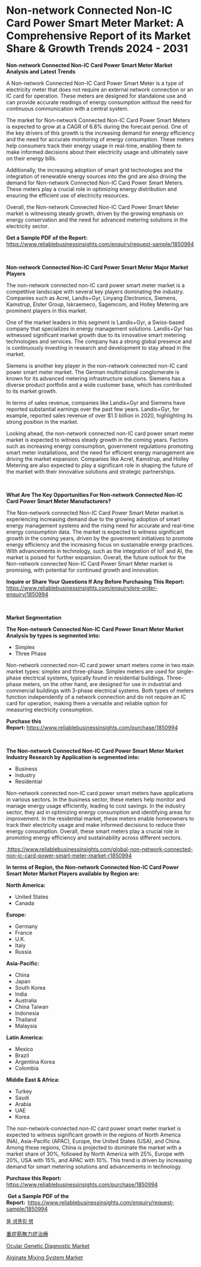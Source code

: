 <p><h1>Non-network Connected Non-IC Card Power Smart Meter Market: A Comprehensive Report of its Market Share & Growth Trends 2024 - 2031</h1></p><p><strong>Non-network Connected Non-IC Card Power Smart Meter Market Analysis and Latest Trends</strong></p>
<p><p>A Non-network Connected Non-IC Card Power Smart Meter is a type of electricity meter that does not require an external network connection or an IC card for operation. These meters are designed for standalone use and can provide accurate readings of energy consumption without the need for continuous communication with a central system.</p><p>The market for Non-network Connected Non-IC Card Power Smart Meters is expected to grow at a CAGR of 6.8% during the forecast period. One of the key drivers of this growth is the increasing demand for energy efficiency and the need for accurate monitoring of energy consumption. These meters help consumers track their energy usage in real-time, enabling them to make informed decisions about their electricity usage and ultimately save on their energy bills.</p><p>Additionally, the increasing adoption of smart grid technologies and the integration of renewable energy sources into the grid are also driving the demand for Non-network Connected Non-IC Card Power Smart Meters. These meters play a crucial role in optimizing energy distribution and ensuring the efficient use of electricity resources.</p><p>Overall, the Non-network Connected Non-IC Card Power Smart Meter market is witnessing steady growth, driven by the growing emphasis on energy conservation and the need for advanced metering solutions in the electricity sector.</p></p>
<p><strong>Get a Sample PDF of the Report:&nbsp;</strong> <a href="https://www.reliablebusinessinsights.com/enquiry/request-sample/1850994">https://www.reliablebusinessinsights.com/enquiry/request-sample/1850994</a></p>
<p>&nbsp;</p>
<p><strong>Non-network Connected Non-IC Card Power Smart Meter Major Market Players</strong></p>
<p><p>The non-network connected non-IC card power smart meter market is a competitive landscape with several key players dominating the industry. Companies such as Acrel, Landis+Gyr, Linyang Electronics, Siemens, Kamstrup, Elster Group, Iskraemeco, Sagemcom, and Holley Metering are prominent players in this market.</p><p>One of the market leaders in this segment is Landis+Gyr, a Swiss-based company that specializes in energy management solutions. Landis+Gyr has witnessed significant market growth due to its innovative smart metering technologies and services. The company has a strong global presence and is continuously investing in research and development to stay ahead in the market.</p><p>Siemens is another key player in the non-network connected non-IC card power smart meter market. The German multinational conglomerate is known for its advanced metering infrastructure solutions. Siemens has a diverse product portfolio and a wide customer base, which has contributed to its market growth.</p><p>In terms of sales revenue, companies like Landis+Gyr and Siemens have reported substantial earnings over the past few years. Landis+Gyr, for example, reported sales revenue of over $1.5 billion in 2020, highlighting its strong position in the market.</p><p>Looking ahead, the non-network connected non-IC card power smart meter market is expected to witness steady growth in the coming years. Factors such as increasing energy consumption, government regulations promoting smart meter installations, and the need for efficient energy management are driving the market expansion. Companies like Acrel, Kamstrup, and Holley Metering are also expected to play a significant role in shaping the future of the market with their innovative solutions and strategic partnerships.</p></p>
<p>&nbsp;</p>
<p><strong>What Are The Key Opportunities For Non-network Connected Non-IC Card Power Smart Meter Manufacturers?</strong></p>
<p><p>The Non-network connected Non-IC Card Power Smart Meter market is experiencing increasing demand due to the growing adoption of smart energy management systems and the rising need for accurate and real-time energy consumption data. The market is expected to witness significant growth in the coming years, driven by the government initiatives to promote energy efficiency and the increasing focus on sustainable energy practices. With advancements in technology, such as the integration of IoT and AI, the market is poised for further expansion. Overall, the future outlook for the Non-network connected Non-IC Card Power Smart Meter market is promising, with potential for continued growth and innovation.</p></p>
<p><strong>Inquire or Share Your Questions If Any Before Purchasing This Report:</strong> <a href="https://www.reliablebusinessinsights.com/enquiry/pre-order-enquiry/1850994">https://www.reliablebusinessinsights.com/enquiry/pre-order-enquiry/1850994</a></p>
<p>&nbsp;</p>
<p><strong>Market Segmentation</strong></p>
<p><strong>The Non-network Connected Non-IC Card Power Smart Meter Market Analysis by types is segmented into:</strong></p>
<p><ul><li>Simplex</li><li>Three Phase</li></ul></p>
<p><p>Non-network connected non-IC card power smart meters come in two main market types: simplex and three-phase. Simplex meters are used for single-phase electrical systems, typically found in residential buildings. Three-phase meters, on the other hand, are designed for use in industrial and commercial buildings with 3-phase electrical systems. Both types of meters function independently of a network connection and do not require an IC card for operation, making them a versatile and reliable option for measuring electricity consumption.</p></p>
<p><strong>Purchase this Report:&nbsp;</strong><a href="https://www.reliablebusinessinsights.com/purchase/1850994">https://www.reliablebusinessinsights.com/purchase/1850994</a></p>
<p>&nbsp;</p>
<p><strong>The Non-network Connected Non-IC Card Power Smart Meter Market Industry Research by Application is segmented into:</strong></p>
<p><ul><li>Business</li><li>Industry</li><li>Residential</li></ul></p>
<p><p>Non-network connected non-IC card power smart meters have applications in various sectors. In the business sector, these meters help monitor and manage energy usage efficiently, leading to cost savings. In the industry sector, they aid in optimizing energy consumption and identifying areas for improvement. In the residential market, these meters enable homeowners to track their electricity usage and make informed decisions to reduce their energy consumption. Overall, these smart meters play a crucial role in promoting energy efficiency and sustainability across different sectors.</p></p>
<p><a href="https://www.reliablebusinessinsights.com/global-non-network-connected-non-ic-card-power-smart-meter-market-r1850994">&nbsp;https://www.reliablebusinessinsights.com/global-non-network-connected-non-ic-card-power-smart-meter-market-r1850994</a></p>
<p><strong>In terms of Region, the Non-network Connected Non-IC Card Power Smart Meter Market Players available by Region are:</strong></p>
<p>
    <p> <strong> North America: </strong>
        <ul>
            <li>United States</li>
            <li>Canada</li>
        </ul>
        </p> 
    <p> <strong> Europe: </strong>
        <ul>
            <li>Germany</li>
            <li>France</li>
            <li>U.K.</li>
            <li>Italy</li>
            <li>Russia</li>
        </ul>
        </p> 
    <p> <strong> Asia-Pacific: </strong>
        <ul>
            <li>China</li>
            <li>Japan</li>
            <li>South Korea</li>
            <li>India</li>
            <li>Australia</li>
            <li>China Taiwan</li>
            <li>Indonesia</li>
            <li>Thailand</li>
            <li>Malaysia</li>
        </ul>
        </p> 
    <p> <strong> Latin America: </strong>
        <ul>
            <li>Mexico</li>
            <li>Brazil</li>
            <li>Argentina Korea</li>
            <li>Colombia</li>
        </ul>
        </p> 
    <p> <strong> Middle East & Africa: </strong>
        <ul>
            <li>Turkey</li>
            <li>Saudi</li>
            <li>Arabia</li>
            <li>UAE</li>
            <li>Korea</li>
        </ul>
    </p>
    </p>
<p><p>The non-network-connected non-IC card power smart meter market is expected to witness significant growth in the regions of North America (NA), Asia-Pacific (APAC), Europe, the United States (USA), and China. Among these regions, China is projected to dominate the market with a market share of 30%, followed by North America with 25%, Europe with 20%, USA with 15%, and APAC with 10%. This trend is driven by increasing demand for smart metering solutions and advancements in technology.</p></p>
<p><strong>Purchase this Report: </strong><a href="https://www.reliablebusinessinsights.com/purchase/1850994">https://www.reliablebusinessinsights.com/purchase/1850994</a></p>
<p>&nbsp;<strong>Get a Sample PDF of the Report:&nbsp;&nbsp;</strong><a href="https://www.reliablebusinessinsights.com/enquiry/request-sample/1850994">https://www.reliablebusinessinsights.com/enquiry/request-sample/1850994</a></p>
<p><strong></strong></p>
<p><p><a href="https://github.com/vskv4779xr1/Market-Research-Report-List-3/blob/main/5341893186243.md">물 샘플링 병</a></p><p><a href="https://github.com/lrlmopnhwd79300/Market-Research-Report-List-3/blob/main/4708093183513.md">重症筋無力症治療</a></p><p><a href="https://github.com/sardarp081/Market-Research-Report-List-1/blob/main/ocular-genetic-diagnostic-market.md">Ocular Genetic Diagnostic Market</a></p><p><a href="https://github.com/gcimaudf65/Market-Research-Report-List-1/blob/main/alginate-mixing-system-market.md">Alginate Mixing System Market</a></p></p>